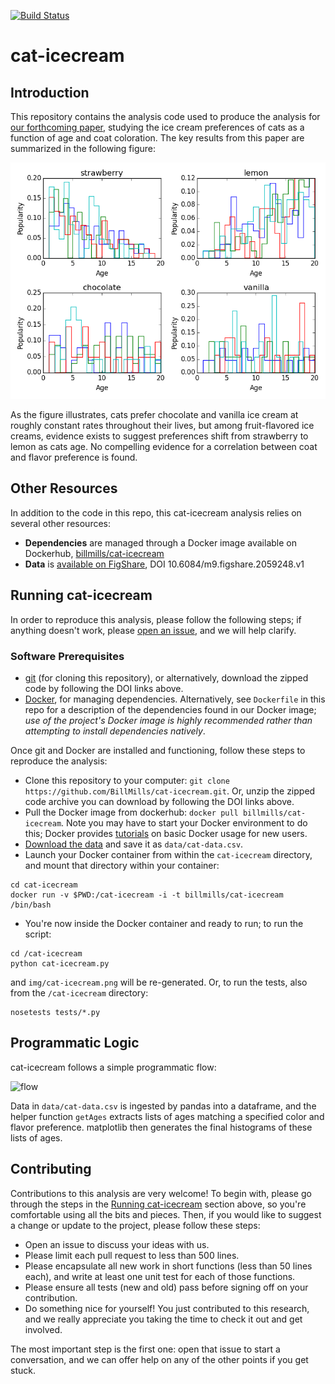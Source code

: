 [![Build Status](https://travis-ci.org/BillMills/cat-icecream.svg?branch=master)](https://travis-ci.org/BillMills/cat-icecream)

# cat-icecream

## Introduction

This repository contains the analysis code used to produce the analysis for [our forthcoming paper](), studying the ice cream preferences of cats as a function of age and coat coloration. The key results from this paper are summarized in the following figure:

![cat-icecream](img/cat-icecream.png)

As the figure illustrates, cats prefer chocolate and vanilla ice cream at roughly constant rates throughout their lives, but among fruit-flavored ice creams, evidence exists to suggest preferences shift from strawberry to lemon as cats age. No compelling evidence for a correlation between coat and flavor preference is found.

## Other Resources

In addition to the code in this repo, this cat-icecream analysis relies on several other resources:

 - **Dependencies** are managed through a Docker image available on Dockerhub, [billmills/cat-icecream](https://hub.docker.com/r/billmills/cat-icecream/)
 - **Data** is [available on FigShare](https://figshare.com/articles/cat_icecream_dataset/2059248/1), DOI 10.6084/m9.figshare.2059248.v1

## Running cat-icecream

In order to reproduce this analysis, please follow the following steps; if anything doesn't work, please [open an issue](https://github.com/BillMills/cat-icecream/issues), and we will help clarify.

### Software Prerequisites

 - [git](https://git-scm.com/book/en/v2/Getting-Started-Installing-Git) (for cloning this repository), or alternatively, download the zipped code by following the DOI links above.
 - [Docker](https://www.docker.com/), for managing dependencies. Alternatively, see `Dockerfile` in this repo for a description of the dependencies found in our Docker image; *use of the project's Docker image is highly recommended rather than attempting to install dependencies natively*.

Once git and Docker are installed and functioning, follow these steps to reproduce the analysis:

 - Clone this repository to your computer: `git clone https://github.com/BillMills/cat-icecream.git`. Or, unzip the zipped code archive you can download by following the DOI links above.
 - Pull the Docker image from dockerhub: `docker pull billmills/cat-icecream`. Note you may have to start your Docker environment to do this; Docker provides [tutorials](https://docs.docker.com/mac/) on basic Docker usage for new users.
 - [Download the data](https://ndownloader.figshare.com/files/3639051) and save it as `data/cat-data.csv`.
 - Launch your Docker container from within the `cat-icecream` directory, and mount that directory within your container:
```
cd cat-icecream
docker run -v $PWD:/cat-icecream -i -t billmills/cat-icecream /bin/bash 
```
 - You're now inside the Docker container and ready to run; to run the script:
```
cd /cat-icecream
python cat-icecream.py
```
 and `img/cat-icecream.png` will be re-generated. Or, to run the tests, also from the `/cat-icecream` directory:
```
nosetests tests/*.py
```

## Programmatic Logic

cat-icecream follows a simple programmatic flow:

![flow](img/cat-icecream-logic.png)

Data in `data/cat-data.csv` is ingested by pandas into a dataframe, and the helper function `getAges` extracts lists of ages matching a specified color and flavor preference. matplotlib then generates the final histograms of these lists of ages.

## Contributing

Contributions to this analysis are very welcome! To begin with, please go through the steps in the [Running cat-icecream](https://github.com/BillMills/cat-icecream#running-cat-icecream) section above, so you're comfortable using all the bits and pieces. Then, if you would like to suggest a change or update to the project, please follow these steps:

 - Open an issue to discuss your ideas with us.
 - Please limit each pull request to less than 500 lines.
 - Please encapsulate all new work in short functions (less than 50 lines each), and write at least one unit test for each of those functions.
 - Please ensure all tests (new and old) pass before signing off on your contribution.
 - Do something nice for yourself! You just contributed to this research, and we really appreciate you taking the time to check it out and get involved.

The most important step is the first one: open that issue to start a conversation, and we can offer help on any of the other points if you get stuck. 